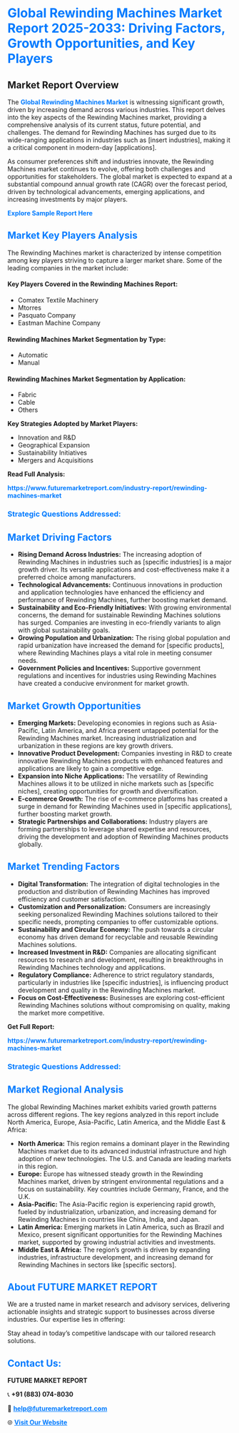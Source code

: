 <h1 style="color: #007BFF;">Global Rewinding Machines Market Report 2025-2033: Driving Factors, Growth Opportunities, and Key Players</h1>

<section id="overview">
<h2>Market Report Overview</h2>
<p>The <a href="https://www.futuremarketreport.com/industry-report/rewinding-machines-market" style="color: #007BFF; text-decoration: none;"><strong>Global Rewinding Machines Market</strong></a> is witnessing significant growth, driven by increasing demand across various industries. This report delves into the key aspects of the Rewinding Machines market, providing a comprehensive analysis of its current status, future potential, and challenges. The demand for Rewinding Machines has surged due to its wide-ranging applications in industries such as [insert industries], making it a critical component in modern-day [applications].</p>
<p>As consumer preferences shift and industries innovate, the Rewinding Machines market continues to evolve, offering both challenges and opportunities for stakeholders. The global market is expected to expand at a substantial compound annual growth rate (CAGR) over the forecast period, driven by technological advancements, emerging applications, and increasing investments by major players.</p>
</section>

<section id="overview">
<p><a href="https://www.futuremarketreport.com/request-sample/reportId=92081" style="color: #007BFF; text-decoration: none;"><strong>Explore Sample Report Here</strong></a></p>
</section>

<section id="key-players">
<h2 style="color: #007BFF;">Market Key Players Analysis</h2>
<p>The Rewinding Machines market is characterized by intense competition among key players striving to capture a larger market share. Some of the leading companies in the market include:</p>
<h4>Key Players Covered in the Rewinding Machines Report:</h4>
<ul><li>Comatex Textile Machinery</li><li>Mtorres</li><li>Pasquato Company</li><li>Eastman Machine Company</li></ul>
<h4>Rewinding Machines Market Segmentation by Type:</h4>
<ul><li>Automatic</li><li>Manual</li></ul>

<h4>Rewinding Machines Market Segmentation by Application:</h4>
<ul><li>Fabric</li><li>Cable</li><li>Others</li></ul>
<p><strong>Key Strategies Adopted by Market Players:</strong></p>
<ul>
<li>Innovation and R&D</li>
<li>Geographical Expansion</li>
<li>Sustainability Initiatives</li>
<li>Mergers and Acquisitions</li>
</ul>
</section>

<section>
<p><strong>Read Full Analysis: </strong></p><a href="https://www.futuremarketreport.com/industry-report/rewinding-machines-market" style="color: #007BFF; text-decoration: none;"><strong>https://www.futuremarketreport.com/industry-report/rewinding-machines-market</strong></a>
<h3 style="color: #007BFF;">Strategic Questions Addressed:</h3>
</section>

<section id="driving-factors">
<h2 style="color: #007BFF;">Market Driving Factors</h2>
<ul>
<li><strong>Rising Demand Across Industries:</strong> The increasing adoption of Rewinding Machines in industries such as [specific industries] is a major growth driver. Its versatile applications and cost-effectiveness make it a preferred choice among manufacturers.</li>
<li><strong>Technological Advancements:</strong> Continuous innovations in production and application technologies have enhanced the efficiency and performance of Rewinding Machines, further boosting market demand.</li>
<li><strong>Sustainability and Eco-Friendly Initiatives:</strong> With growing environmental concerns, the demand for sustainable Rewinding Machines solutions has surged. Companies are investing in eco-friendly variants to align with global sustainability goals.</li>
<li><strong>Growing Population and Urbanization:</strong> The rising global population and rapid urbanization have increased the demand for [specific products], where Rewinding Machines plays a vital role in meeting consumer needs.</li>
<li><strong>Government Policies and Incentives:</strong> Supportive government regulations and incentives for industries using Rewinding Machines have created a conducive environment for market growth.</li>
</ul>
</section>

<section id="growth-opportunities">
<h2 style="color: #007BFF;">Market Growth Opportunities</h2>
<ul>
<li><strong>Emerging Markets:</strong> Developing economies in regions such as Asia-Pacific, Latin America, and Africa present untapped potential for the Rewinding Machines market. Increasing industrialization and urbanization in these regions are key growth drivers.</li>
<li><strong>Innovative Product Development:</strong> Companies investing in R&D to create innovative Rewinding Machines products with enhanced features and applications are likely to gain a competitive edge.</li>
<li><strong>Expansion into Niche Applications:</strong> The versatility of Rewinding Machines allows it to be utilized in niche markets such as [specific niches], creating opportunities for growth and diversification.</li>
<li><strong>E-commerce Growth:</strong> The rise of e-commerce platforms has created a surge in demand for Rewinding Machines used in [specific applications], further boosting market growth.</li>
<li><strong>Strategic Partnerships and Collaborations:</strong> Industry players are forming partnerships to leverage shared expertise and resources, driving the development and adoption of Rewinding Machines products globally.</li>
</ul>
</section>

<section id="trending-factors">
<h2 style="color: #007BFF;">Market Trending Factors</h2>
<ul>
<li><strong>Digital Transformation:</strong> The integration of digital technologies in the production and distribution of Rewinding Machines has improved efficiency and customer satisfaction.</li>
<li><strong>Customization and Personalization:</strong> Consumers are increasingly seeking personalized Rewinding Machines solutions tailored to their specific needs, prompting companies to offer customizable options.</li>
<li><strong>Sustainability and Circular Economy:</strong> The push towards a circular economy has driven demand for recyclable and reusable Rewinding Machines solutions.</li>
<li><strong>Increased Investment in R&D:</strong> Companies are allocating significant resources to research and development, resulting in breakthroughs in Rewinding Machines technology and applications.</li>
<li><strong>Regulatory Compliance:</strong> Adherence to strict regulatory standards, particularly in industries like [specific industries], is influencing product development and quality in the Rewinding Machines market.</li>
<li><strong>Focus on Cost-Effectiveness:</strong> Businesses are exploring cost-efficient Rewinding Machines solutions without compromising on quality, making the market more competitive.</li>
</ul>
</section>

<section>
<p><strong>Get Full Report: </strong></p><a href="https://www.futuremarketreport.com/industry-report/rewinding-machines-market" style="color: #007BFF; text-decoration: none;"><strong>https://www.futuremarketreport.com/industry-report/rewinding-machines-market</strong></a>
<h3 style="color: #007BFF;">Strategic Questions Addressed:</h3>
</section>


<section id="regional-analysis">
<h2 style="color: #007BFF;">Market Regional Analysis</h2>
<p>The global Rewinding Machines market exhibits varied growth patterns across different regions. The key regions analyzed in this report include North America, Europe, Asia-Pacific, Latin America, and the Middle East & Africa:</p>
<ul>
<li><strong>North America:</strong> This region remains a dominant player in the Rewinding Machines market due to its advanced industrial infrastructure and high adoption of new technologies. The U.S. and Canada are leading markets in this region.</li>
<li><strong>Europe:</strong> Europe has witnessed steady growth in the Rewinding Machines market, driven by stringent environmental regulations and a focus on sustainability. Key countries include Germany, France, and the U.K.</li>
<li><strong>Asia-Pacific:</strong> The Asia-Pacific region is experiencing rapid growth, fueled by industrialization, urbanization, and increasing demand for Rewinding Machines in countries like China, India, and Japan.</li>
<li><strong>Latin America:</strong> Emerging markets in Latin America, such as Brazil and Mexico, present significant opportunities for the Rewinding Machines market, supported by growing industrial activities and investments.</li>
<li><strong>Middle East & Africa:</strong> The region’s growth is driven by expanding industries, infrastructure development, and increasing demand for Rewinding Machines in sectors like [specific sectors].</li>
</ul>
</section>

<footer>
<h2 style="color: #007BFF;">About FUTURE MARKET REPORT</h2>
<p>We are a trusted name in market research and advisory services, delivering actionable insights and strategic support to businesses across diverse industries. Our expertise lies in offering:</p>

<p>Stay ahead in today’s competitive landscape with our tailored research solutions.</p>

<h2 style="color: #007BFF;">Contact Us:</h2>
<p><strong>FUTURE MARKET REPORT</strong></p>
<p>📞 <strong>+91 (883) 074-8030</strong></p>
<p>📧 <strong><a href="mailto:help@futuremarketreport.com" style="color: #007BFF;">help@futuremarketreport.com</a></strong></p>
<p>🌐 <strong><a href="https://www.futuremarketreport.com/" style="color: #007BFF;">Visit Our Website</a></strong></p>
</footer>